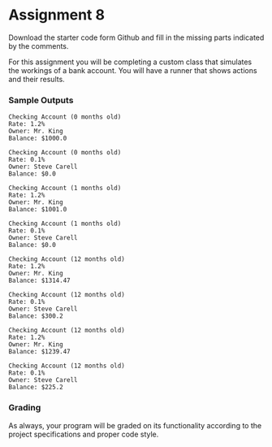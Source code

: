 # Assignment 8

Download the starter code form Github and fill in the missing parts indicated by the comments.

For this assignment you will be completing a custom class that simulates the workings of a bank account. You will have a runner that shows actions and their results.

### Sample Outputs

```
Checking Account (0 months old)
Rate: 1.2%
Owner: Mr. King
Balance: $1000.0

Checking Account (0 months old)
Rate: 0.1%
Owner: Steve Carell
Balance: $0.0

Checking Account (1 months old)
Rate: 1.2%
Owner: Mr. King
Balance: $1001.0

Checking Account (1 months old)
Rate: 0.1%
Owner: Steve Carell
Balance: $0.0

Checking Account (12 months old)
Rate: 1.2%
Owner: Mr. King
Balance: $1314.47

Checking Account (12 months old)
Rate: 0.1%
Owner: Steve Carell
Balance: $300.2

Checking Account (12 months old)
Rate: 1.2%
Owner: Mr. King
Balance: $1239.47

Checking Account (12 months old)
Rate: 0.1%
Owner: Steve Carell
Balance: $225.2
```

### Grading

As always, your program will be graded on its functionality according to the project specifications and proper code style.

